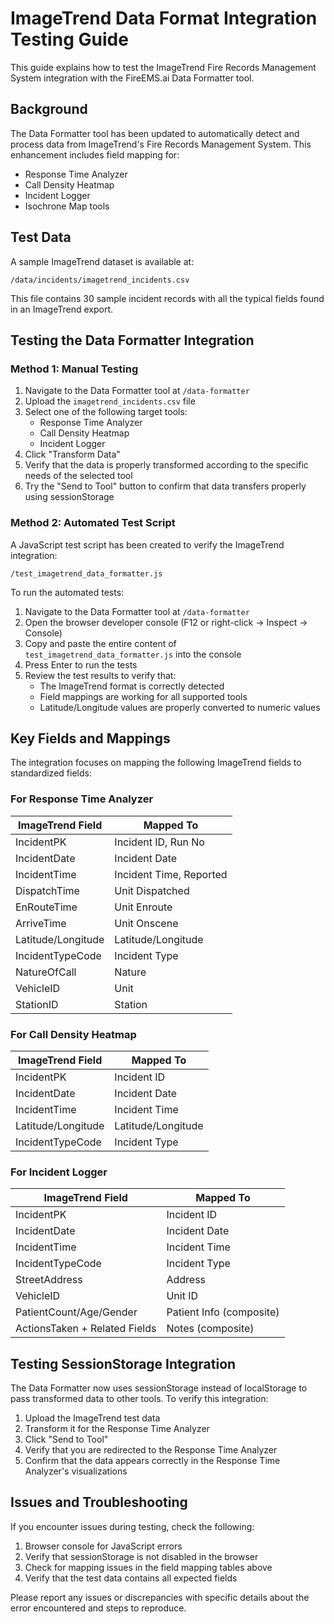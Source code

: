 # ImageTrend Data Format Integration Testing Guide

This guide explains how to test the ImageTrend Fire Records Management System integration with the FireEMS.ai Data Formatter tool.

## Background

The Data Formatter tool has been updated to automatically detect and process data from ImageTrend's Fire Records Management System. This enhancement includes field mapping for:

- Response Time Analyzer
- Call Density Heatmap 
- Incident Logger
- Isochrone Map tools

## Test Data

A sample ImageTrend dataset is available at:
```
/data/incidents/imagetrend_incidents.csv
```

This file contains 30 sample incident records with all the typical fields found in an ImageTrend export.

## Testing the Data Formatter Integration

### Method 1: Manual Testing

1. Navigate to the Data Formatter tool at `/data-formatter`
2. Upload the `imagetrend_incidents.csv` file
3. Select one of the following target tools:
   - Response Time Analyzer
   - Call Density Heatmap
   - Incident Logger
4. Click "Transform Data"
5. Verify that the data is properly transformed according to the specific needs of the selected tool
6. Try the "Send to Tool" button to confirm that data transfers properly using sessionStorage

### Method 2: Automated Test Script

A JavaScript test script has been created to verify the ImageTrend integration:
```
/test_imagetrend_data_formatter.js
```

To run the automated tests:

1. Navigate to the Data Formatter tool at `/data-formatter`
2. Open the browser developer console (F12 or right-click → Inspect → Console)
3. Copy and paste the entire content of `test_imagetrend_data_formatter.js` into the console
4. Press Enter to run the tests
5. Review the test results to verify that:
   - The ImageTrend format is correctly detected
   - Field mappings are working for all supported tools
   - Latitude/Longitude values are properly converted to numeric values

## Key Fields and Mappings

The integration focuses on mapping the following ImageTrend fields to standardized fields:

### For Response Time Analyzer

| ImageTrend Field | Mapped To |
|------------------|-----------|
| IncidentPK | Incident ID, Run No |
| IncidentDate | Incident Date |
| IncidentTime | Incident Time, Reported |
| DispatchTime | Unit Dispatched |
| EnRouteTime | Unit Enroute |
| ArriveTime | Unit Onscene |
| Latitude/Longitude | Latitude/Longitude |
| IncidentTypeCode | Incident Type |
| NatureOfCall | Nature |
| VehicleID | Unit |
| StationID | Station |

### For Call Density Heatmap

| ImageTrend Field | Mapped To |
|------------------|-----------|
| IncidentPK | Incident ID |
| IncidentDate | Incident Date |
| IncidentTime | Incident Time |
| Latitude/Longitude | Latitude/Longitude |
| IncidentTypeCode | Incident Type |

### For Incident Logger

| ImageTrend Field | Mapped To |
|------------------|-----------|
| IncidentPK | Incident ID |
| IncidentDate | Incident Date |
| IncidentTime | Incident Time |
| IncidentTypeCode | Incident Type |
| StreetAddress | Address |
| VehicleID | Unit ID |
| PatientCount/Age/Gender | Patient Info (composite) |
| ActionsTaken + Related Fields | Notes (composite) |

## Testing SessionStorage Integration

The Data Formatter now uses sessionStorage instead of localStorage to pass transformed data to other tools. To verify this integration:

1. Upload the ImageTrend test data
2. Transform it for the Response Time Analyzer
3. Click "Send to Tool"
4. Verify that you are redirected to the Response Time Analyzer
5. Confirm that the data appears correctly in the Response Time Analyzer's visualizations

## Issues and Troubleshooting

If you encounter issues during testing, check the following:

1. Browser console for JavaScript errors
2. Verify that sessionStorage is not disabled in the browser
3. Check for mapping issues in the field mapping tables above
4. Verify that the test data contains all expected fields

Please report any issues or discrepancies with specific details about the error encountered and steps to reproduce.
